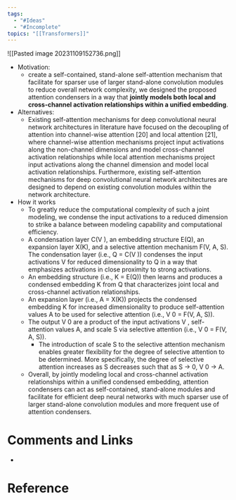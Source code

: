 ```yaml
---
tags:
  - "#Ideas"
  - "#Incomplete"
topics: "[[Transformers]]"
---
```

![[Pasted image 20231109152736.png]]


- Motivation:
	- create a self-contained, stand-alone self-attention mechanism that facilitate for sparser use of larger stand-alone convolution modules to reduce overall network complexity, we designed the proposed attention condensers in a way that **jointly models both local and cross-channel activation relationships within a unified embedding**.
- Alternatives:
	- Existing self-attention mechanisms for deep convolutional neural network architectures in literature have focused on the decoupling of attention into channel-wise attention [20] and local attention [21], where channel-wise attention mechanisms project input activations along the non-channel dimensions and model cross-channel activation relationships while local attention mechanisms project input activations along the channel dimension and model local activation relationships. Furthermore, existing self-attention mechanisms for deep convolutional neural network architectures are designed to depend on existing convolution modules within the network architecture.
- How it works
	- To greatly reduce the computational complexity of such a joint modeling, we condense the input activations to a reduced dimension to strike a balance between modeling capability and computational efficiency.
	- A condensation layer C(V ), an embedding structure E(Q), an expansion layer X(K), and a selective attention mechanism F(V, A, S). The condensation layer (i.e., Q = C(V )) condenses the input activations V for reduced dimensionality to Q in a way that emphasizes activations in close proximity to strong activations.
	- An embedding structure (i.e., K = E(Q)) then learns and produces a condensed embedding K from Q that characterizes joint local and cross-channel activation relationships. 
	- An expansion layer (i.e., A = X(K)) projects the condensed embedding K for increased dimensionality to produce self-attention values A to be used for selective attention (i.e., V 0 = F(V, A, S)). 
	- The output V 0 are a product of the input activations V , self-attention values A, and scale S via selective attention (i.e., V 0 = F(V, A, S)). 
		- The introduction of scale S to the selective attention mechanism enables greater flexibility for the degree of selective attention to be determined. More specifically, the degree of selective attention increases as S decreases such that as S → 0, V 0 → A. 
	- Overall, by jointly modeling local and cross-channel activation relationships within a unified condensed embedding, attention condensers can act as self-contained, stand-alone modules and facilitate for efficient deep neural networks with much sparser use of larger stand-alone convolution modules and more frequent use of attention condensers.


# Comments and Links
- 
# Reference